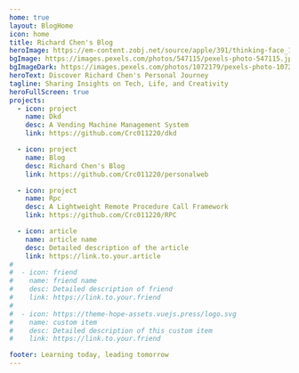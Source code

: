 ```yaml
---
home: true
layout: BlogHome
icon: home
title: Richard Chen's Blog
heroImage: https://em-content.zobj.net/source/apple/391/thinking-face_1f914.png
bgImage: https://images.pexels.com/photos/547115/pexels-photo-547115.jpeg?auto=compress&cs=tinysrgb&w=1260&h=750&dpr=1
bgImageDark: https://images.pexels.com/photos/1072179/pexels-photo-1072179.jpeg?auto=compress&cs=tinysrgb&w=1260&h=750&dpr=1
heroText: Discover Richard Chen's Personal Journey
tagline: Sharing Insights on Tech, Life, and Creativity
heroFullScreen: true
projects:
  - icon: project
    name: Dkd
    desc: A Vending Machine Management System
    link: https://github.com/Crc011220/dkd

  - icon: project
    name: Blog
    desc: Richard Chen's Blog
    link: https://github.com/Crc011220/personalweb

  - icon: project
    name: Rpc
    desc: A Lightweight Remote Procedure Call Framework
    link: https://github.com/Crc011220/RPC

  - icon: article
    name: article name
    desc: Detailed description of the article
    link: https://link.to.your.article
#
#  - icon: friend
#    name: friend name
#    desc: Detailed description of friend
#    link: https://link.to.your.friend
#
#  - icon: https://theme-hope-assets.vuejs.press/logo.svg
#    name: custom item
#    desc: Detailed description of this custom item
#    link: https://link.to.your.friend

footer: Learning today, leading tomorrow
---
```


<!-- This is a blog home page demo.

To use this layout, you should set both `layout: BlogHome` and `home: true` in the page front matter.

For related configuration docs, please see [blog homepage](https://theme-hope.vuejs.press/guide/blog/home.html). -->
